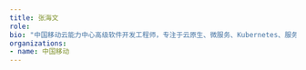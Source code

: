 ```yaml
---
title: 张海文
role: 
bio: "中国移动云能力中心高级软件开发工程师，专注于云原生、微服务、Kubernetes、服务网格、Istio 等领域。"
organizations:
- name: 中国移动
---
```


